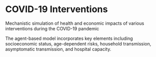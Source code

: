# COVID-19 Interventions
Mechanistic simulation of health and economic impacts of various interventions during the COVID-19 pandemic

The agent-based model incorporates key elements including socioeconomic status, age-dependent risks, household transmission, asymptomatic transmission, and hospital capacity.
